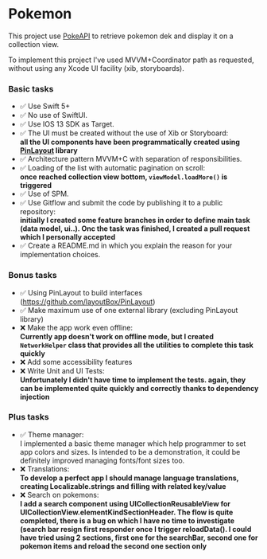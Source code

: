 # Pokemon

This project use [PokeAPI](https://pokeapi.co) to retrieve pokemon dek and display it on a collection view.

To implement this project I've used MVVM+Coordinator path as requested, without using any Xcode UI facility (xib, storyboards).


### Basic tasks

- ✅ Use Swift 5+
- ✅ No use of SwiftUI.
- ✅ Use IOS 13 SDK as Target.
- ✅ The UI must be created without the use of Xib or Storyboard:  
	**all the UI components have been programmatically created using [PinLayout](https://github.com/layoutBox/PinLayout) library**
- ✅ Architecture pattern MVVM+C with separation of responsibilities.
- ✅ Loading of the list with automatic pagination on scroll:  
	**once reached collection view bottom, `viewModel.loadMore()` is triggered**
- ✅ Use of SPM.
- ✅ Use Gitflow and submit the code by publishing it to a public repository:  
	**initially I created some feature branches in order to define main task (data model, ui..). Onc the task was finished, I created a pull request which I personally accepted**
- ✅ Create a README.md in which you explain the reason for your implementation choices.

### Bonus tasks

- ✅ Using PinLayout to build interfaces (https://github.com/layoutBox/PinLayout)
- ✅ Make maximum use of one external library (excluding PinLayout library)
- ❌ Make the app work even offline:  
	**Currently app doesn't work on offline mode, but I created `NetworkHelper` class that provides all the utilities to complete this task quickly**
- ❌ Add some accessibility features
- ❌ Write Unit and UI Tests:  
	**Unfortunately I didn't have time to implement the tests. again, they can be implemented quite quickly and correctly thanks to dependency injection**
	
	
### Plus tasks

- ✅ Theme manager:  
	I implemented a basic theme manager which help programmer to set app colors and sizes. Is intended to be a demonstration, it could be definitely improved managing fonts/font sizes too.
- ❌ Translations:  
	**To develop a perfect app I should manage language translations, creating Localizable.strings and filling with related key/value**
- ❌ Search on pokemons:  
	**I add a search component using UICollectionReusableView for UICollectionView.elementKindSectionHeader. The flow is quite completed, there is a bug on which I have no time to investigate (search bar resign first responder once I trigger reloadData(). I could have tried using 2 sections, first one for the searchBar, second one for pokemon items and reload the second one section only**